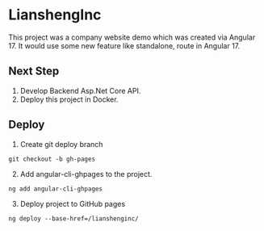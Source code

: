# LianshengInc

This project was a company website demo which was created via Angular 17. 
It would use some new feature like standalone, route in Angular 17.

## Next Step
1. Develop Backend Asp.Net Core API.
2. Deploy this project in Docker.

## Deploy 
1. Create git deploy branch
```
git checkout -b gh-pages
```

2. Add angular-cli-ghpages to the project.
```
ng add angular-cli-ghpages
``` 

3. Deploy project to GitHub pages
```
ng deploy --base-href=/lianshenginc/
```